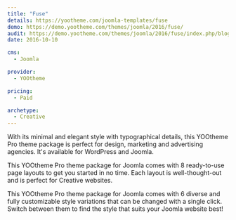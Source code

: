 ```yaml
---
title: "Fuse"
details: https://yootheme.com/joomla-templates/fuse
demo: https://demo.yootheme.com/themes/joomla/2016/fuse/
audit: https://demo.yootheme.com/themes/joomla/2016/fuse/index.php/blog
date: 2016-10-10

cms: 
  - Joomla

provider:
  - YOOtheme

pricing:
  - Paid

archetype:
  - Creative
---
```


With its minimal and elegant style with typographical details, this YOOtheme Pro theme package is perfect for design, marketing and advertising agencies. It's available for WordPress and Joomla.

This YOOtheme Pro theme package for Joomla comes with 8 ready-to-use page layouts to get you started in no time. Each layout is well-thought-out and is perfect for Creative websites.

This YOOtheme Pro theme package for Joomla comes with 6 diverse and fully customizable style variations that can be changed with a single click. Switch between them to find the style that suits your Joomla website best!
